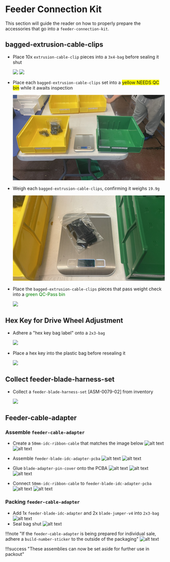 # Feeder Connection Kit

This section will guide the reader on how to properly prepare the accessories that go into a `feeder-connection-kit`.

## bagged-extrusion-cable-clips

* Place 10x `extrusion-cable-clip` pieces into a `3x4-bag` before sealing it shut

	![](img/IMG_3667.png)
	![](img/IMG_3666.png)

* Place each `bagged-extrusion-cable-clips` set into a <span style="background-color:yellow"> yellow NEEDS QC bin</span> while it awaits inspection

	![](img/IMG_6181.jpeg)

* Weigh each `bagged-extrusion-cable-clips`, confirming it weighs `19.9g`

	![](img/IMG_6182.jpeg)

* Place the `bagged-extrusion-cable-clips` pieces that pass weight check into a <span style="color:green"> green QC-Pass bin</span>

	![](img/IMG_6185.jpg)

## Hex Key for Drive Wheel Adjustment

* Adhere a "hex key bag label" onto a `2x3-bag`

	![](img/IMG_3668.png)

* Place a hex key into the plastic bag before resealing it

	![](img/IMG_3669.png)

## Collect feeder-blade-harness-set

* Collect a `feeder-blade-harness-set` [ASM-0079-02] from inventory

	![](img/feeder-blade-harness-set-rev02.jpg)

## Feeder-cable-adapter

### Assemble `feeder-cable-adapter`

- Create a `50mm-idc-ribbon-cable` that matches the image below
	![alt text](img/connection-kit-ph3.JPG)
	![alt text](img/connection-kit-ph5.JPG)
- Assemble `feeder-blade-idc-adapter-pcba`
	![alt text](img/connection-kit-ph1.JPG)
	![alt text](img/connection-kit-ph6.JPG)
- Glue `blade-adapter-pin-cover` onto the PCBA
	![alt text](img/connection-kit-ph7.JPG)
	![alt text](img/connection-kit-ph13.JPG)
	![alt text](img/connection-kit-ph4.JPG)

- Connect `50mm-idc-ribbon-cable` to `feeder-blade-idc-adapter-pcba`
	![alt text](img/connection-kit-ph2.JPG)
	![alt text](img/connection-kit-ph8.JPG)

### Packing `feeder-cable-adapter`
* Add 1x `feeder-blade-idc-adapter` and 2x `blade-jumper-v4` into `2x3-bag`
	![alt text](img/connection-kit-ph9.JPG)
* Seal bag shut
	![alt text](img/connection-kit-ph11.JPG)

!!!note "If the `feeder-cable-adapter` is being prepared for individual sale, adhere a `build-number-sticker` to the outside of the packaging"
	![alt text](img/IMG_2182.JPG)

!!!success "These assemblies can now be set aside for further use in packout"
